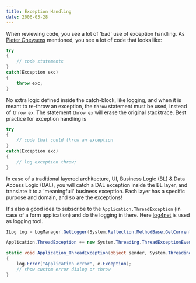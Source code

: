 ```yaml
---
title: Exception Handling
date: 2006-03-28
---
```


When reviewing code, you see a lot of 'bad' use of exception handling. As [Pieter Gheysens](http://feeds.feedburner.com/DotNetDev?m=59) mentioned, you see a lot of code that looks like:

```csharp
try 
{ 
    // code statements 
} 
catch(Exception exc) 
{ 
    throw exc; 
} 
```

No extra logic defined inside the catch-block, like logging, and when it is meant to re-throw an exception, the `throw` statement must be used, instead of `throw ex`. The statement `throw ex` will erase the original stacktrace. Best practice for exception handling is

```csharp
try 
{ 
    // code that could throw an exception 
} 
catch(Exception exc) 
{ 
    // log exception throw; 
}
```

In case of a traditional layered architecture, UI, Business Logic (BL) & Data Access Logic (DAL), you will catch a DAL exception inside the BL layer, and translate it to a 'meaningfull' business exception. Each layer has a specific purpose and domain, and so are the exceptions!

It's also a good idea to subscribe to the `Application.ThreadException` (in case of a form application) and do the logging in there. Here [log4net](http://logging.apache.org/log4net/) is used as logging tool.

```csharp
ILog log = LogManager.GetLogger(System.Reflection.MethodBase.GetCurrentMethod().DeclaringType);

Application.ThreadException += new System.Threading.ThreadExceptionEventHandler(Application\_ThreadException);

static void Application_ThreadException(object sender, System.Threading.ThreadExceptionEventArgs e) 
{ 
    log.Error("Application error", e.Exception); 
    // show custom error dialog or throw 
}
```
